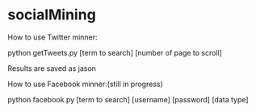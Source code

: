 # socialMining

How to use Twitter minner:

python getTweets.py [term to search] [number of page to scroll]

Results are saved as jason

How to use Facebook minner:(still in progress)

python facebook.py [term to search] [username] [password] [data type] 

